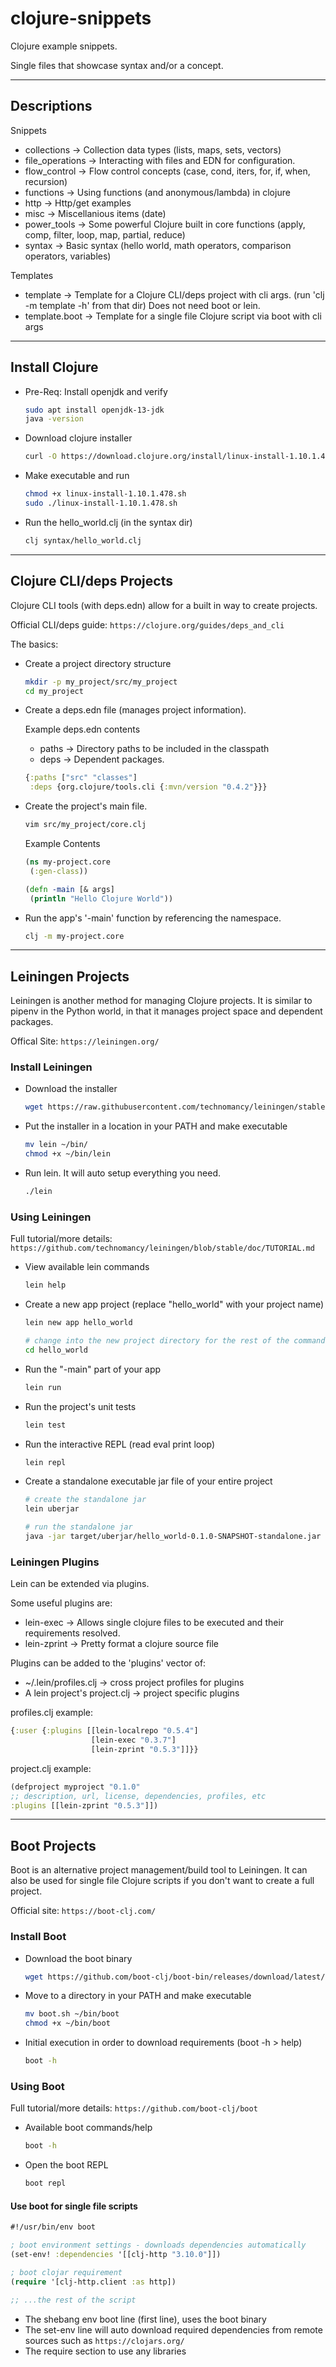 # clojure-snippets

Clojure example snippets.

Single files that showcase syntax and/or a concept.

----

## Descriptions

Snippets

* collections -> Collection data types (lists, maps, sets, vectors)
* file_operations -> Interacting with files and EDN for configuration.
* flow_control -> Flow control concepts (case, cond, iters, for, if, when, recursion)
* functions -> Using functions (and anonymous/lambda) in clojure
* http -> Http/get examples
* misc -> Miscellanious items (date)
* power_tools -> Some powerful Clojure built in core functions (apply, comp, filter, loop, map, partial, reduce)
* syntax -> Basic syntax (hello world, math operators, comparison operators, variables)

Templates

* template -> Template for a Clojure CLI/deps project with cli args. (run 'clj -m template -h' from that dir) Does not need boot or lein.
* template.boot -> Template for a single file Clojure script via boot with cli args

----

## Install Clojure

* Pre-Req: Install openjdk and verify

  ```bash
  sudo apt install openjdk-13-jdk
  java -version
  ```

* Download clojure installer

  ```bash
  curl -O https://download.clojure.org/install/linux-install-1.10.1.478.sh
  ```

* Make executable and run

  ```bash
  chmod +x linux-install-1.10.1.478.sh
  sudo ./linux-install-1.10.1.478.sh
  ```

* Run the hello_world.clj (in the syntax dir)

  ```bash
  clj syntax/hello_world.clj
  ```

----

## Clojure CLI/deps Projects

Clojure CLI tools (with deps.edn) allow for a built in way to create projects.

Official CLI/deps guide: `https://clojure.org/guides/deps_and_cli`

The basics:

* Create a project directory structure

  ```bash
  mkdir -p my_project/src/my_project
  cd my_project
  ```

* Create a deps.edn file (manages project information).

  Example deps.edn contents

  * paths -> Directory paths to be included in the classpath
  * deps -> Dependent packages.

  ```clojure
  {:paths ["src" "classes"]
   :deps {org.clojure/tools.cli {:mvn/version "0.4.2"}}}
  ```

* Create the project's main file.

  ```bash
  vim src/my_project/core.clj
  ```

  Example Contents

  ```clojure
  (ns my-project.core
   (:gen-class))

  (defn -main [& args]
   (println "Hello Clojure World"))
  ```

* Run the app's '-main' function by referencing the namespace.

  ```bash
  clj -m my-project.core
  ```

----

## Leiningen Projects

Leiningen is another method for managing Clojure projects. It is similar to pipenv in the Python world, in that it manages project space and dependent packages.

Offical Site: `https://leiningen.org/`

### Install Leiningen

* Download the installer

  ```bash
  wget https://raw.githubusercontent.com/technomancy/leiningen/stable/bin/lein
  ```

* Put the installer in a location in your PATH and make executable

  ```bash
  mv lein ~/bin/
  chmod +x ~/bin/lein
  ```

* Run lein. It will auto setup everything you need.

  ```bash
  ./lein
  ```

### Using Leiningen

Full tutorial/more details: `https://github.com/technomancy/leiningen/blob/stable/doc/TUTORIAL.md`

* View available lein commands

  ```bash
  lein help
  ```

* Create a new app project (replace "hello_world" with your project name)

  ```bash
  lein new app hello_world

  # change into the new project directory for the rest of the commands
  cd hello_world
  ```

* Run the "-main" part of your app

  ```bash
  lein run
  ```

* Run the project's unit tests

  ```bash
  lein test
  ```

* Run the interactive REPL (read eval print loop)

  ```bash
  lein repl
  ```

* Create a standalone executable jar file of your entire project

  ```bash
  # create the standalone jar
  lein uberjar

  # run the standalone jar
  java -jar target/uberjar/hello_world-0.1.0-SNAPSHOT-standalone.jar
  ```

### Leiningen Plugins

Lein can be extended via plugins.

Some useful plugins are:

* lein-exec -> Allows single clojure files to be executed and their requirements resolved.
* lein-zprint -> Pretty format a clojure source file

Plugins can be added to the 'plugins' vector of:

* ~/.lein/profiles.clj -> cross project profiles for plugins
* A lein project's project.clj -> project specific plugins

profiles.clj example:

```clojure
{:user {:plugins [[lein-localrepo "0.5.4"]
                  [lein-exec "0.3.7"]
                  [lein-zprint "0.5.3"]]}}
```

project.clj example:

```clojure
(defproject myproject "0.1.0"
;; description, url, license, dependencies, profiles, etc
:plugins [[lein-zprint "0.5.3"]])
```

----

## Boot Projects

Boot is an alternative project management/build tool to Leiningen. It can also be used for single file Clojure scripts if you don't want to create a full project.

Official site: `https://boot-clj.com/`

### Install Boot

* Download the boot binary

  ```bash
  wget https://github.com/boot-clj/boot-bin/releases/download/latest/boot.sh
  ```

* Move to a directory in your PATH and make executable

  ```bash
  mv boot.sh ~/bin/boot
  chmod +x ~/bin/boot
  ```

* Initial execution in order to download requirements (boot -h > help)

  ```bash
  boot -h
  ```

### Using Boot

Full tutorial/more details: `https://github.com/boot-clj/boot`

* Available boot commands/help

  ```bash
  boot -h
  ```

* Open the boot REPL

  ```bash
  boot repl
  ```

#### Use boot for single file scripts

```clojure
#!/usr/bin/env boot

; boot environment settings - downloads dependencies automatically
(set-env! :dependencies '[[clj-http "3.10.0"]])

; boot clojar requirement
(require '[clj-http.client :as http])

;; ...the rest of the script
```

* The shebang env boot line (first line), uses the boot binary
* The set-env line will auto download required dependencies from remote sources such as `https://clojars.org/`
* The require section to use any libraries
